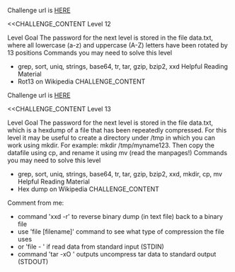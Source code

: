 Challenge url is <a href="http://www.overthewire.org/wargames/bandit/bandit12.shtml">HERE</a>

<<CHALLENGE_CONTENT
Level 12

Level Goal
The password for the next level is stored in the file data.txt, where all lowercase (a-z) and uppercase (A-Z) letters have been rotated by 13 positions
Commands you may need to solve this level
 - grep, sort, uniq, strings, base64, tr, tar, gzip, bzip2, xxd
Helpful Reading Material
 - Rot13 on Wikipedia
CHALLENGE_CONTENT

Challenge url is <a href="http://www.overthewire.org/wargames/bandit/bandit13.shtml">HERE</a>

<<CHALLENGE_CONTENT
Level 13

Level Goal
The password for the next level is stored in the file data.txt, which is a hexdump of a file that has been repeatedly compressed. For this level it may be useful to create a directory under /tmp in which you can work using mkdir. For example: mkdir /tmp/myname123. Then copy the datafile using cp, and rename it using mv (read the manpages!)
Commands you may need to solve this level
 - grep, sort, uniq, strings, base64, tr, tar, gzip, bzip2, xxd, mkdir, cp, mv
Helpful Reading Material
 - Hex dump on Wikipedia
CHALLENGE_CONTENT

Comment from me:
 - command 'xxd -r' to reverse binary dump (in text file) back to a binary file
 - use 'file [filename]' command to see what type of compression the file uses
 - or 'file - ' if read data from standard input (STDIN)
 - command 'tar -xO ' outputs uncompress tar data to standard output (STDOUT)
